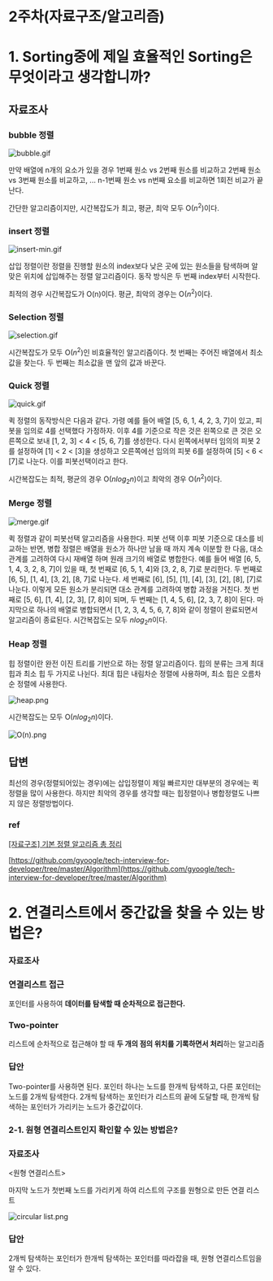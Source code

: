 # 2주차(자료구조/알고리즘)

# 1. Sorting중에 제일 효율적인 Sorting은 무엇이라고 생각합니까?

## 자료조사

### bubble 정렬

![bubble.gif](https://s3.us-west-2.amazonaws.com/secure.notion-static.com/fd5c3ff3-2670-4f79-997c-64c4b9fb9db7/bubble.gif?X-Amz-Algorithm=AWS4-HMAC-SHA256&X-Amz-Content-Sha256=UNSIGNED-PAYLOAD&X-Amz-Credential=AKIAT73L2G45EIPT3X45%2F20230310%2Fus-west-2%2Fs3%2Faws4_request&X-Amz-Date=20230310T064717Z&X-Amz-Expires=86400&X-Amz-Signature=d15e1c1d76bde09db0bb5527edccd3c9d42e09b2f500507c01cff98175c5290e&X-Amz-SignedHeaders=host&response-content-disposition=filename%3D%22bubble.gif%22&x-id=GetObject)

만약 배열에 n개의 요소가 있을 경우 1번째 원소 vs 2번째 원소를 비교하고 2번째 원소 vs 3번째 원소를 비교하고, ... n-1번째 원소 vs n번째 요소를 비교하면 1회전 비교가 끝난다.

간단한 알고리즘이지만, 시간복잡도가 최고, 평균, 최악 모두 O$(n^2)$이다.

### insert 정렬

![insert-min.gif](https://s3.us-west-2.amazonaws.com/secure.notion-static.com/3bcc26aa-fbc8-47eb-a51b-2046da0eb25c/insert-min.gif?X-Amz-Algorithm=AWS4-HMAC-SHA256&X-Amz-Content-Sha256=UNSIGNED-PAYLOAD&X-Amz-Credential=AKIAT73L2G45EIPT3X45%2F20230310%2Fus-west-2%2Fs3%2Faws4_request&X-Amz-Date=20230310T064729Z&X-Amz-Expires=86400&X-Amz-Signature=95106cc50b9b9c108fab9d2638e242b5e1c469752aff4c2d242398dc2873717d&X-Amz-SignedHeaders=host&response-content-disposition=filename%3D%22insert-min.gif%22&x-id=GetObject)

삽입 정렬이란 정렬을 진행할 원소의 index보다 낮은 곳에 있는 원소들을 탐색하며 알맞은 위치에 삽입해주는 정렬 알고리즘이다. 동작 방식은 두 번째 index부터 시작한다.

최적의 경우 시간복잡도가 O(n)이다. 평균, 최악의 경우는 O$(n^2)$이다.

### Selection 정렬

![selection.gif](https://s3.us-west-2.amazonaws.com/secure.notion-static.com/edacfa4a-8418-4f82-9525-e743113de052/selection.gif?X-Amz-Algorithm=AWS4-HMAC-SHA256&X-Amz-Content-Sha256=UNSIGNED-PAYLOAD&X-Amz-Credential=AKIAT73L2G45EIPT3X45%2F20230310%2Fus-west-2%2Fs3%2Faws4_request&X-Amz-Date=20230310T064742Z&X-Amz-Expires=86400&X-Amz-Signature=fd8d13e4de8596bf20c2427c22aa225537e1a0f6a33b2b580c35bde243c07140&X-Amz-SignedHeaders=host&response-content-disposition=filename%3D%22selection.gif%22&x-id=GetObject)

시간복잡도가 모두 O$(n^2)$인 비효율적인 알고리즘이다. 첫 번째는 주어진 배열에서 최소값을 찾는다. 두 번째는 최소값을 맨 앞의 값과 바꾼다.

### Quick 정렬

![quick.gif](https://s3.us-west-2.amazonaws.com/secure.notion-static.com/baff037d-4b3a-4761-b39f-40e00fb4013c/quick.gif?X-Amz-Algorithm=AWS4-HMAC-SHA256&X-Amz-Content-Sha256=UNSIGNED-PAYLOAD&X-Amz-Credential=AKIAT73L2G45EIPT3X45%2F20230310%2Fus-west-2%2Fs3%2Faws4_request&X-Amz-Date=20230310T064758Z&X-Amz-Expires=86400&X-Amz-Signature=bbae97dffe64c00c1a4b1e19d65ce43abdeac4bacc332c84cfa8dbe14720f031&X-Amz-SignedHeaders=host&response-content-disposition=filename%3D%22quick.gif%22&x-id=GetObject)

퀵 정렬의 동작방식은 다음과 같다. 가령 예를 들어 배열 [5, 6, 1, 4, 2, 3, 7]이 있고, 피봇을 임의로 4를 선택했다 가정하자. 이후 4를 기준으로 작은 것은 왼쪽으로 큰 것은 오른쪽으로 보내 [1, 2, 3] < 4 < [5, 6, 7]를 생성한다. 다시 왼쪽에서부터 임의의 피봇 2를 설정하여 [1] < 2 < [3]을 생성하고 오른쪽에선 임의의 피봇 6를 설정하여 [5] < 6 < [7]로 나눈다. 이를 피봇선택이라고 한다.

시간복잡도는 최적, 평균의 경우 O$(nlog_2n)$이고 최악의 경우 O$(n^2)$이다.

### Merge 정렬

![merge.gif](https://s3.us-west-2.amazonaws.com/secure.notion-static.com/03f3be47-f4f9-42bd-ba1a-240e30e3bb54/merge.gif?X-Amz-Algorithm=AWS4-HMAC-SHA256&X-Amz-Content-Sha256=UNSIGNED-PAYLOAD&X-Amz-Credential=AKIAT73L2G45EIPT3X45%2F20230310%2Fus-west-2%2Fs3%2Faws4_request&X-Amz-Date=20230310T064813Z&X-Amz-Expires=86400&X-Amz-Signature=4108d2503980d8079066814854b9d6ca5671e6a02b747de4d07af9908b800c06&X-Amz-SignedHeaders=host&response-content-disposition=filename%3D%22merge.gif%22&x-id=GetObject)

퀵 정렬과 같이 피봇선택 알고리즘을 사용한다. 피봇 선택 이후 피봇 기준으로 대소를 비교하는 반면, 병합 정렬은 배열을 원소가 하나만 남을 때 까지 계속 이분할 한 다음, 대소관계를 고려하여 다시 재배열 하며 원래 크기의 배열로 병합한다. 예를 들어 배열 [6, 5, 1, 4, 3, 2, 8, 7]이 있을 때, 첫 번째로 [6, 5, 1, 4]와 [3, 2, 8, 7]로 분리한다. 두 번째로 [6, 5], [1, 4], [3, 2], [8, 7]로 나눈다. 세 번째로 [6], [5], [1], [4], [3], [2], [8], [7]로 나눈다. 이렇게 모든 원소가 분리되면 대소 관계를 고려하여 병합 과정을 거친다. 첫 번째로 [5, 6], [1, 4], [2, 3], [7, 8]이 되며, 두 번째는 [1, 4, 5, 6], [2, 3, 7, 8]이 된다. 마지막으로 하나의 배열로 병합되면서 [1, 2, 3, 4, 5, 6, 7, 8]와 같이 정렬이 완료되면서 알고리즘이 종료된다. 시간복잡도는 모두 $nlog_2n$이다.

### Heap 정렬

힙 정렬이란 완전 이진 트리를 기반으로 하는 정렬 알고리즘이다. 힙의 분류는 크게 최대 힙과 최소 힙 두 가지로 나뉜다. 최대 힙은 내림차순 정렬에 사용하며, 최소 힙은 오름차순 정렬에 사용한다.

![heap.png](https://s3.us-west-2.amazonaws.com/secure.notion-static.com/0363b7d6-ff1f-4345-be7d-0c84bf570198/Untitled.png?X-Amz-Algorithm=AWS4-HMAC-SHA256&X-Amz-Content-Sha256=UNSIGNED-PAYLOAD&X-Amz-Credential=AKIAT73L2G45EIPT3X45%2F20230310%2Fus-west-2%2Fs3%2Faws4_request&X-Amz-Date=20230310T064826Z&X-Amz-Expires=86400&X-Amz-Signature=627d8f6ab32bd7e364d77fc6aff0cf0597d119ec1d63b5df10fdceb2b8ae1d06&X-Amz-SignedHeaders=host&response-content-disposition=filename%3D%22Untitled.png%22&x-id=GetObject)

시간복잡도는 모두 O($nlog_2n$)이다.

![O(n).png](https://s3.us-west-2.amazonaws.com/secure.notion-static.com/31262607-5799-4349-8b19-e21ed7f99eae/O%28n%29.png?X-Amz-Algorithm=AWS4-HMAC-SHA256&X-Amz-Content-Sha256=UNSIGNED-PAYLOAD&X-Amz-Credential=AKIAT73L2G45EIPT3X45%2F20230310%2Fus-west-2%2Fs3%2Faws4_request&X-Amz-Date=20230310T064839Z&X-Amz-Expires=86400&X-Amz-Signature=3d3fb80a7b11a14252d10de417d77e7f578c4bc36305c472fb6b484b858109fc&X-Amz-SignedHeaders=host&response-content-disposition=filename%3D%22O%28n%29.png%22&x-id=GetObject)

## 답변

최선의 경우(정렬되어있는 경우)에는 삽입정렬이 제일 빠르지만 대부분의 경우에는 퀵 정렬을 많이 사용한다. 하지만 최악의 경우를 생각할 때는 힙정렬이나 병합정렬도 나쁘지 않은 정렬방법이다.

### ref

[[자료구조] 기본 정렬 알고리즘 총 정리](https://roytravel.tistory.com/328)

[https://github.com/gyoogle/tech-interview-for-developer/tree/master/Algorithm](https://github.com/gyoogle/tech-interview-for-developer/tree/master/Algorithm)

# 2. 연결리스트에서 중간값을 찾을 수 있는 방법은?

### 자료조사

### 연결리스트 접근

포인터를 사용하여 **데이터를 탐색할 때 순차적으로 접근한다.**

### Two-pointer
    
리스트에 순차적으로 접근해야 할 때 **두 개의 점의 위치를 기록하면서 처리**하는 알고리즘
    

### 답안

Two-pointer를 사용하면 된다. 포인터 하나는 노드를 한개씩 탐색하고, 다른 포인터는 노드를 2개씩 탐색한다. 2개씩 탐색하는 포인터가 리스트의 끝에 도달할 때, 한개씩 탐색하는 포인터가 가리키는 노드가 중간값이다.

### 2-1. 원형 연결리스트인지 확인할 수 있는 방법은?

### 자료조사

<원형 연결리스트>

마지막 노드가 첫번째 노드를 가리키게 하여 리스트의 구조를 원형으로 만든 연결 리스트

![circular list.png](https://s3.us-west-2.amazonaws.com/secure.notion-static.com/3f2545a4-8f1d-4114-81fb-0921384f3619/Untitled.png?X-Amz-Algorithm=AWS4-HMAC-SHA256&X-Amz-Content-Sha256=UNSIGNED-PAYLOAD&X-Amz-Credential=AKIAT73L2G45EIPT3X45%2F20230310%2Fus-west-2%2Fs3%2Faws4_request&X-Amz-Date=20230310T065055Z&X-Amz-Expires=86400&X-Amz-Signature=bc26df3e0ca2bb03cfcccddc00adccc60ddbb697465841b8cdfccae04da75465&X-Amz-SignedHeaders=host&response-content-disposition=filename%3D%22Untitled.png%22&x-id=GetObject)

### 답안

2개씩 탐색하는 포인터가 한개씩 탐색하는 포인터를 따라잡을 때, 원형 연결리스트임을 알 수 있다.
